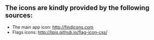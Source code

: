 ## The icons are kindly provided by the following sources:
* The main app icon: http://findicons.com
* Flags icons: http://lipis.github.io/flag-icon-css/
